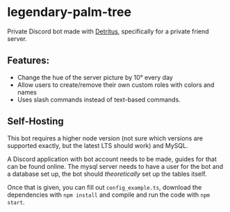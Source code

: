# legendary-palm-tree

Private Discord bot made with [Detritus](https://github.com/detritusjs/client), specifically for a private friend server.

## Features:
-   Change the hue of the server picture by 10° every day
-   Allow users to create/remove their own custom roles with colors and names
-   Uses slash commands instead of text-based commands.

## Self-Hosting

This bot requires a higher node version (not sure which versions are supported exactly, but the latest LTS should work) and MySQL.

A Discord application with bot account needs to be made, guides for that can be found online. The mysql server needs to have a user for the bot and a database set up, the bot should *theoretically* set up the tables itself.

Once that is given, you can fill out `config_example.ts`, download the dependencies with `npm install` and compile and run the code with `npm start`.